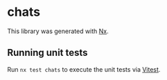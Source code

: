 # chats

This library was generated with [Nx](https://nx.dev).

## Running unit tests

Run `nx test chats` to execute the unit tests via [Vitest](https://vitest.dev/).
